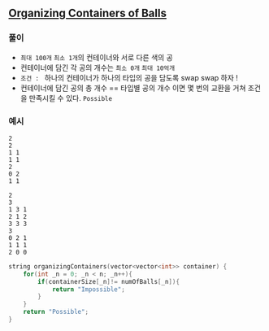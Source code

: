 ## [Organizing Containers of Balls](https://www.hackerrank.com/challenges/organizing-containers-of-balls/problem)
### 풀이
- `최대 100개` `최소 1개`의 컨테이너와 서로 다른 색의 공
- 컨테이너에 담긴 각 공의 개수는 `최소 0개` `최대 10억개`
- `조건 : ` 하나의 컨테이너가 하나의 타입의 공을 담도록 swap swap 하자 ! 
- 컨테이너에 담긴 공의 총 개수 == 타입별 공의 개수 이면 몇 번의 교환을 거쳐 조건을 만족시킬 수 있다. `Possible`
### 예시 
```
2
2
1 1
1 1
2
0 2
1 1
```
```
2
3
1 3 1
2 1 2
3 3 3
3
0 2 1
1 1 1
2 0 0
```

```cpp
string organizingContainers(vector<vector<int>> container) {
    for(int _n = 0; _n < n; _n++){
        if(containerSize[_n]!= numOfBalls[_n]){
            return "Impossible";
        }
    }
    return "Possible";
}

```